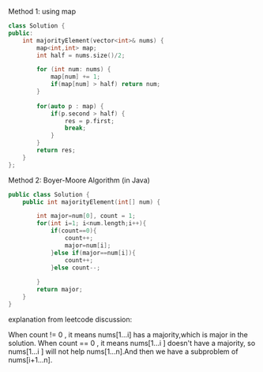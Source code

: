 Method 1: using map
```cpp
class Solution {
public:
    int majorityElement(vector<int>& nums) {
        map<int,int> map;
        int half = nums.size()/2;

        for (int num: nums) {
            map[num] += 1;
            if(map[num] > half) return num;
        }
        
        for(auto p : map) {
            if(p.second > half) {
                res = p.first;
                break;
            }
        }
        return res;
    }
};
```

Method 2: Boyer-Moore Algorithm (in Java)
```cpp
public class Solution {
    public int majorityElement(int[] num) {

        int major=num[0], count = 1;
        for(int i=1; i<num.length;i++){
            if(count==0){
                count++;
                major=num[i];
            }else if(major==num[i]){
                count++;
            }else count--;
            
        }
        return major;
    }
}
```

explanation from leetcode discussion:

When count != 0 , it means nums[1...i] has a majority,which is major in the solution.
When count == 0 , it means nums[1...i ] doesn't have a majority, so nums[1...i ] will not help nums[1...n].And then we have a subproblem of nums[i+1...n].